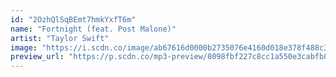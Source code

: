 ```yaml
---
id: "2OzhQlSqBEmt7hmkYxfT6m"
name: "Fortnight (feat. Post Malone)"
artist: "Taylor Swift"
image: "https://i.scdn.co/image/ab67616d0000b2735076e4160d018e378f488c33"
preview_url: "https://p.scdn.co/mp3-preview/8098fbf227c8cc1a550e3cabfb8cc52972ac2024"
---
```

